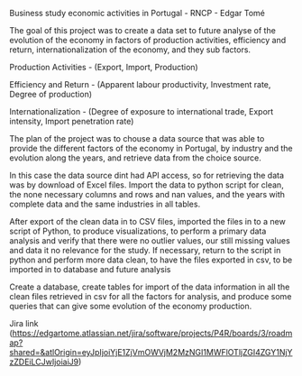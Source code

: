 Business study economic activities in Portugal - RNCP - Edgar Tomé

The goal of this project was to create a data set to future analyse of the evolution of the economy in factors of production activities, efficiency and return, internationalization of the economy, and they sub factors.


Production Activities - (Export, Import, Production)

Efficiency and Return - (Apparent labour productivity, Investment rate, Degree of production)

Internationalization - (Degree of exposure to international trade, Export intensity, Import penetration rate)


The plan of the project was to chouse a data source that was able to provide the different factors of the economy in Portugal, by industry and the evolution along the years, and retrieve data from the choice source. 

In this case the data source dint had API access, so for retrieving the data was by download of Excel files. Import the data to python script for clean, the none necessary columns and rows and nan values, and the years with complete data and the same industries in all tables.

After export of the clean data in to CSV files, imported the files in to a new script of Python, to produce visualizations, to perform a primary data analysis and verify that there were no outlier values, our still missing values and data it no relevance for the study. If necessary, return to the script in python and perform more data clean, to have the files exported in csv, to be imported in to database and future analysis

Create a database, create tables for import of the data information in all the clean files retrieved in csv for all the factors for analysis, and produce some queries that can give some evolution of the economy production.

Jira link (https://edgartome.atlassian.net/jira/software/projects/P4R/boards/3/roadmap?shared=&atlOrigin=eyJpIjoiYjE1ZjVmOWVjM2MzNGI1MWFlOTljZGI4ZGY1NjYzZDEiLCJwIjoiaiJ9)
